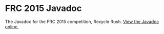 # FRC 2015 Javadoc
The Javadoc for the FRC 2015 competition, Recycle Rush. [View the Javadoc online.](https://saintsrobotics.github.io/FRC-2015-Javadoc/)
